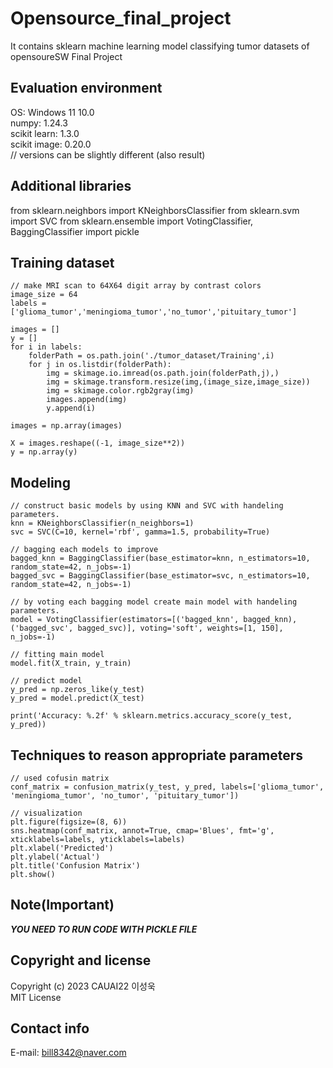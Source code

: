 # Opensource_final_project
It contains sklearn machine learning model classifying tumor datasets of opensoureSW Final Project

## Evaluation environment
OS: Windows 11 10.0 <br/> 
numpy: 1.24.3 <br/> 
scikit learn: 1.3.0 <br/> 
scikit image: 0.20.0 <br/> 
// versions can be slightly different (also result) 

## Additional libraries
from sklearn.neighbors import KNeighborsClassifier
from sklearn.svm import SVC
from sklearn.ensemble import VotingClassifier, BaggingClassifier
import pickle

## Training dataset
```
// make MRI scan to 64X64 digit array by contrast colors
image_size = 64
labels = ['glioma_tumor','meningioma_tumor','no_tumor','pituitary_tumor']

images = []
y = []
for i in labels:
    folderPath = os.path.join('./tumor_dataset/Training',i)
    for j in os.listdir(folderPath):
        img = skimage.io.imread(os.path.join(folderPath,j),)
        img = skimage.transform.resize(img,(image_size,image_size))
        img = skimage.color.rgb2gray(img)
        images.append(img)
        y.append(i)
        
images = np.array(images)

X = images.reshape((-1, image_size**2))
y = np.array(y)
```

## Modeling
```
// construct basic models by using KNN and SVC with handeling parameters.
knn = KNeighborsClassifier(n_neighbors=1)
svc = SVC(C=10, kernel='rbf', gamma=1.5, probability=True)

// bagging each models to improve
bagged_knn = BaggingClassifier(base_estimator=knn, n_estimators=10, random_state=42, n_jobs=-1)
bagged_svc = BaggingClassifier(base_estimator=svc, n_estimators=10, random_state=42, n_jobs=-1)

// by voting each bagging model create main model with handeling parameters.
model = VotingClassifier(estimators=[('bagged_knn', bagged_knn), ('bagged_svc', bagged_svc)], voting='soft', weights=[1, 150], n_jobs=-1)

// fitting main model
model.fit(X_train, y_train)

// predict model
y_pred = np.zeros_like(y_test)
y_pred = model.predict(X_test)

print('Accuracy: %.2f' % sklearn.metrics.accuracy_score(y_test, y_pred))
```

## Techniques to reason appropriate parameters
```
// used cofusin matrix
conf_matrix = confusion_matrix(y_test, y_pred, labels=['glioma_tumor', 'meningioma_tumor', 'no_tumor', 'pituitary_tumor'])

// visualization
plt.figure(figsize=(8, 6))
sns.heatmap(conf_matrix, annot=True, cmap='Blues', fmt='g', xticklabels=labels, yticklabels=labels)
plt.xlabel('Predicted')
plt.ylabel('Actual')
plt.title('Confusion Matrix')
plt.show()
```

## Note(Important)
***YOU NEED TO RUN CODE WITH PICKLE FILE***

## Copyright and license
Copyright (c) 2023 CAUAI22 이성욱 <br/> 
MIT License

## Contact info
E-mail: bill8342@naver.com
